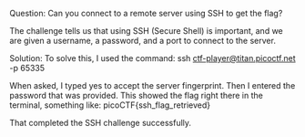 Question:
Can you connect to a remote server using SSH to get the flag?

The challenge tells us that using SSH (Secure Shell) is important, and we are given a username, a password, and a port to connect to the server.

Solution:
To solve this, I used the command:
ssh ctf-player@titan.picoctf.net -p 65335

When asked, I typed yes to accept the server fingerprint. Then I entered the password that was provided.
This showed the flag right there in the terminal, something like:
picoCTF{ssh_flag_retrieved}

That completed the SSH challenge successfully.

